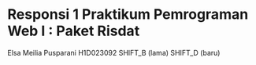 # Responsi 1 Praktikum Pemrograman Web I : Paket Risdat
Elsa Meilia Pusparani
H1D023092
SHIFT_B (lama)
SHIFT_D (baru)

